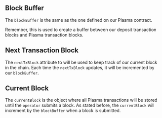 ## Block Buffer

The `blockBuffer` is the same as the one defined on our Plasma contract. 

Remember, this is used to create a buffer between our deposit transaction blocks and Plasma transaction blocks.

## Next Transaction Block

The `nextTxBlock` attribute to will be used to keep track of our current block in the chain. Each time the `nextTxBlock` updates, it will be incremented by our `blockBuffer`.

## Current Block

The `currentBlock` is the object where all Plasma transactions will be stored until the `operator` submits a block. As stated before, the `currentBlock` will increment by the `blockBuffer` when a block is submitted.